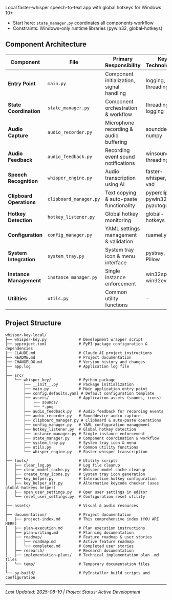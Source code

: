 Local faster-whisper speech-to-text app with global hotkeys for Windows 10+

- Start here: `state_manager.py` coordinates all components workflow
- Constraints: Windows-only runtime libraries (pywin32, global-hotkeys)

## Component Architecture

| Component | File | Primary Responsibility | Key Technologies |
|-----------|------|----------------------|------------------|
| **Entry Point** | `main.py` | Component initialization, signal handling | logging, threading |
| **State Coordination** | `state_manager.py` | Component orchestration & workflow | threading, logging |
| **Audio Capture** | `audio_recorder.py` | Microphone recording & audio buffering | sounddevice, numpy |
| **Audio Feedback** | `audio_feedback.py` | Recording event sound notifications | winsound, threading |
| **Speech Recognition** | `whisper_engine.py` | Audio transcription using AI | faster-whisper, ten-vad |
| **Clipboard Operations** | `clipboard_manager.py` | Text copying & auto-paste functionality | pyperclip, pywin32, pyautogui |
| **Hotkey Detection** | `hotkey_listener.py` | Global hotkey monitoring | global-hotkeys |
| **Configuration** | `config_manager.py` | YAML settings management & validation | ruamel.yaml |
| **System Integration** | `system_tray.py` | System tray icon & menu interface | pystray, Pillow |
| **Instance Management** | `instance_manager.py` | Single instance enforcement | win32api, win32event |
| **Utilities** | `utils.py` | Common utility functions | - |

## Project Structure

```
whisper-key-local/
├── whisper-key.py              # Development wrapper script
├── pyproject.toml              # PyPI package configuration & dependencies
├── CLAUDE.md                   # Claude AI project instructions
├── README.md                   # Project documentation
├── CHANGELOG.md                # Version history and changes
├── app.log                     # Application log file
│
├── src/
│   └── whisper_key/            # Python package
│       ├── __init__.py         # Package initialization
│       ├── main.py             # Main application entry point
│       ├── config.defaults.yaml # Default configuration template
│       ├── assets/             # Application assets (sounds, icons)
│       │   ├── sounds/
│       │   └── *.png
│       ├── audio_feedback.py   # Audio feedback for recording events
│       ├── audio_recorder.py   # Sounddevice audio capture
│       ├── clipboard_manager.py # Clipboard & auto-paste operations
│       ├── config_manager.py   # YAML configuration management
│       ├── hotkey_listener.py  # Global hotkey detection
│       ├── instance_manager.py # Single instance enforcement
│       ├── state_manager.py    # Component coordination & workflow
│       ├── system_tray.py      # System tray icon & menu
│       ├── utils.py            # Common utility functions
│       └── whisper_engine.py   # Faster-whisper transcription
│
├── tools/                      # Utility scripts
│   ├── clear_log.py            # Log file cleanup
│   ├── clear_model_cache.py    # Whisper model cache cleanup
│   ├── create_tray_icons.py    # System tray icon generation
│   ├── key_helper.py           # Interactive hotkey configuration
│   ├── key_helper_alt.py       # Alternative keycode checker (uses global-hotkeys helper)
│   ├── open_user_settings.py   # Open user settings in editor
│   └── reset_user_settings.py  # Configuration reset utility
│
├── assets/                     # Visual & audio resources
│
├── documentation/              # Project documentation
│   ├── project-index.md        # This comprehensive index (YOU ARE HERE)
│   ├── plan-execution.md       # Plan execution instructions
│   ├── plan-writing.md         # Planning documentation
│   ├── roadmap/                # Feature roadmap & user stories
│   │   ├── roadmap.md          # Active feature roadmap
│   │   └── completed.md        # Completed user stories
│   ├── research/               # Research documentation
│   ├── implementation-plans/   # Technical implementation plan .md files
│   └── temp/                   # Temporary documentation files
│
└── py-build/                   # PyInstaller build scripts and configuration
```

---

*Last Updated: 2025-08-19 | Project Status: Active Development*